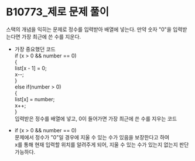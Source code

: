 # B10773_제로 문제 풀이
스택의 개념을 익히는 문제로 정수를 입력받아 배열에 넣는다. 
만약 숫자 "0"을 입력받는다면 가장 최근에 쓴 수를 지운다.

- 가장 중요했던 코드  
if (x > 0 && number == 0)  
{  
    list[x - 1] = 0;  
    x--;  
}  
else if(number > 0)  
{  
	list[x] = number;  
	x++;  
}  
입력받은 정수를 배열에 넣고, 0이 들어가면 가장 최근에 쓴 수를 지우는 코드

- if (x > 0 && number == 0)  
문제에서 정수가 "0"일 경우에 지울 수 있는 수가 있음을 보장한다고 하여   
x를 통해 현재 입력할 위치를 알려주게 되어, 지울 수 있는 수가 있는지 없는지 판단 가능하다.
